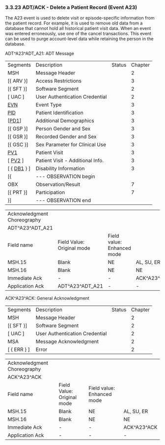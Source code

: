 ### 3.3.23 ADT/ACK - Delete a Patient Record (Event A23)

The A23 event is used to delete visit or episode-specific information from the patient record. For example, it is used to remove old data from a database that cannot hold all historical patient visit data. When an event was entered erroneously, use one of the cancel transactions. This event can be used to purge account-level data while retaining the person in the database.

ADT^A23^ADT_A21: ADT Message

|     |     |     |     |
| --- | --- | --- | --- |
| Segments | Description | Status | Chapter |
| MSH | Message Header |  | 2 |
| [\{ ARV }] | Access Restrictions |  | 3 |
| [\{ SFT }] | Software Segment |  | 2 |
| [ UAC ] | User Authentication Credential |  | 2 |
| [EVN](#EVN) | Event Type |  | 3 |
| [PID](#_Hlt479197644) | Patient Identification |  | 3 |
| [[PD1](#_Hlt479197572)] | Additional Demographics |  | 3 |
| [\{ GSP }] | Person Gender and Sex |  | 3 |
| [\{ GSR }] | Recorded Gender and Sex |  | 3 |
| [\{ GSC }] | Sex Parameter for Clinical Use |  | 3 |
| [PV1](#_Hlt476040270) | Patient Visit |  | 3 |
| [ [PV2](#PV2) ] | Patient Visit - Additional Info. |  | 3 |
| [ \{ [DB1](#_Hlt479197568) } ] | Disability Information |  | 3 |
| [\{ | --- OBSERVATION begin |  |  |
| OBX | Observation/Result |  | 7 |
| [\{ PRT }] | Participation |  | 7 |
| }] | --- OBSERVATION end |  |  |

|     |     |     |     |     |     |
| --- | --- | --- | --- | --- | --- |
| Acknowledgment Choreography |  |  |  |  |  |
| ADT^A23^ADT_A21 |  |  |  |  |  |
| Field name | Field Value: Original mode | Field value: Enhanced mode |  |  |  |
| MSH.15 | Blank | NE | AL, SU, ER | NE | AL, SU, ER |
| MSH.16 | Blank | NE | NE | AL, SU, ER | AL, SU, ER |
| Immediate Ack | - | - | ACK^A23^ACK | - | ACK^A23^ACK |
| Application Ack | ADT^A23^ADT_A21 | - | - | ACK^A23^ACK | ACK^A23^ACK |

ACK^A23^ACK: General Acknowledgment

|     |     |     |     |
| --- | --- | --- | --- |
| Segments | Description | Status | Chapter |
| MSH | Message Header |  | 2 |
| [\{ SFT }] | Software Segment |  | 2 |
| [ UAC ] | User Authentication Credential |  | 2 |
| MSA | Message Acknowledgment |  | 2 |
| [ \{ ERR } ] | Error |  | 2 |

|     |     |     |     |
| --- | --- | --- | --- |
| Acknowledgment Choreography |  |  |  |
| ACK^A23^ACK |  |  |  |
| Field name | Field Value: Original mode | Field value: Enhanced mode |  |
| MSH.15 | Blank | NE | AL, SU, ER |
| MSH.16 | Blank | NE | NE |
| Immediate Ack | - | - | ACK^A23^ACK |
| Application Ack | - | - | - |
